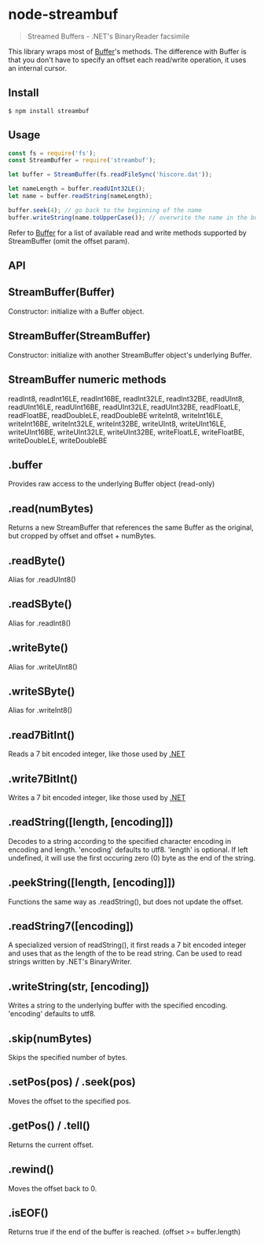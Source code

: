 # node-streambuf
> Streamed Buffers - .NET's BinaryReader facsimile

This library wraps most of [Buffer](https://nodejs.org/api/buffer.html)'s methods. 
The difference with Buffer is that you don't have to specify an offset each read/write operation, it uses an internal cursor.

## Install

```
$ npm install streambuf
```


## Usage

```js
const fs = require('fs');
const StreamBuffer = require('streambuf');

let buffer = StreamBuffer(fs.readFileSync('hiscore.dat'));

let nameLength = buffer.readUInt32LE();
let name = buffer.readString(nameLength);

buffer.seek(4); // go back to the beginning of the name
buffer.writeString(name.toUpperCase()); // overwrite the name in the buffer with something else

```

Refer to [Buffer](https://nodejs.org/api/buffer.html) for a list of available read and write methods supported by StreamBuffer (omit the offset param).

## API

StreamBuffer(Buffer)
---
Constructor: initialize with a Buffer object.

StreamBuffer(StreamBuffer)
--- 
Constructor: initialize with another StreamBuffer object's underlying Buffer.

StreamBuffer numeric methods
---
readInt8, readInt16LE, readInt16BE, readInt32LE, readInt32BE, readUInt8, readUInt16LE, readUInt16BE, readUInt32LE, readUInt32BE, readFloatLE, readFloatBE, readDoubleLE, readDoubleBE
writeInt8, writeInt16LE, writeInt16BE, writeInt32LE, writeInt32BE, writeUInt8, writeUInt16LE, writeUInt16BE, writeUInt32LE, writeUInt32BE, writeFloatLE, writeFloatBE, writeDoubleLE, writeDoubleBE

.buffer
---
Provides raw access to the underlying Buffer object (read-only)

.read(numBytes)
---
Returns a new StreamBuffer that references the same Buffer as the original, but cropped by offset and offset + numBytes.

.readByte()
---
Alias for .readUInt8()

.readSByte()
---
Alias for .readInt8()

.writeByte()
---
Alias for .writeUInt8()

.writeSByte()
---
Alias for .writeInt8()

.read7BitInt()
---
Reads a 7 bit encoded integer, like those used by [.NET](https://msdn.microsoft.com/en-us/library/system.io.binarywriter.write7bitencodedint(v=vs.110).aspx)

.write7BitInt()
---
Writes a 7 bit encoded integer, like those used by [.NET](https://msdn.microsoft.com/en-us/library/system.io.binarywriter.write7bitencodedint(v=vs.110).aspx)

.readString([length, [encoding]])
---
Decodes to a string according to the specified character encoding in encoding and length.
'encoding' defaults to utf8.
'length' is optional. If left undefined, it will use the first occuring zero (0) byte as the end of the string.

.peekString([length, [encoding]])
---
Functions the same way as .readString(), but does not update the offset.

.readString7([encoding])
---
A specialized version of readString(), it first reads a 7 bit encoded integer and uses that as the length of the to be read string. Can be used to read strings written by .NET's BinaryWriter.

.writeString(str, [encoding])
---
Writes a string to the underlying buffer with the specified encoding.
'encoding' defaults to utf8.

.skip(numBytes)
---
Skips the specified number of bytes.

.setPos(pos) / .seek(pos)
---
Moves the offset to the specified pos.

.getPos() / .tell()
---
Returns the current offset.

.rewind()
---
Moves the offset back to 0.

.isEOF()
---
Returns true if the end of the buffer is reached. (offset >= buffer.length)

